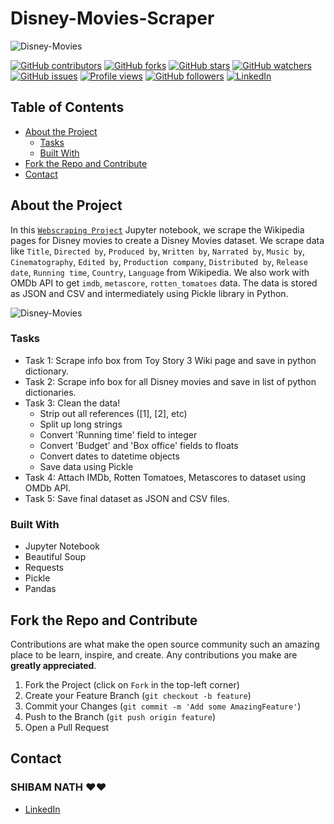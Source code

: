 # Disney-Movies-Scraper

![Disney-Movies](https://media.tenor.com/faReuVSfEocAAAAC/ralph-breaks-the-internet-wreck-it-ralph.gif)

[![GitHub contributors](https://img.shields.io/github/contributors/shibam120302/Disney-Movies-Scraper.svg)](https://GitHub.com/shibam120302/Disney-Movies-Scraper/graphs/contributors/)
[![GitHub forks](https://img.shields.io/github/forks/shibam120302/Disney-Movies-Scraper.svg)](https://GitHub.com/shibam120302/Disney-Movies-Scraper/network/)
[![GitHub stars](https://img.shields.io/github/stars/shibam120302/Disney-Movies-Scraper.svg)](https://GitHub.com/shibam120302/Disney-Movies-Scraper/stargazers/)
[![GitHub watchers](https://img.shields.io/github/watchers/shibam120302/Disney-Movies-Scraper.svg)](https://GitHub.com/shibam120302/Disney-Movies-Scraper/watchers/)
[![GitHub issues](https://img.shields.io/github/issues/shibam120302/Disney-Movies-Scraper.svg)](https://GitHub.com/shibam120302/Disney-Movies-Scraper/issues/)
[![Profile views](https://gpvc.arturio.dev/shibam120302)](https://GitHub.com/shibam120302/)
[![GitHub followers](https://img.shields.io/github/followers/shibam120302.svg)](https://github.com/shibam120302?tab=followers)
[![LinkedIn](https://img.shields.io/badge/-LinkedIn-black.svg?style=flat-square&logo=linkedin&color=545454)](https://www.linkedin.com/in/shibam-nath-0a23a6227/)

## Table of Contents

* [About the Project](#about-the-project)
  * [Tasks](#tasks)
  * [Built With](#built-with)
* [Fork the Repo and Contribute](#Fork-the-Repo-and-Contribute)
* [Contact](#contact)

## About the Project

In this [`Webscraping Project`](https://github.com/shibam120302/Disney-Movies-Scraper) Jupyter notebook, we scrape the Wikipedia pages for Disney movies to create a Disney Movies dataset. We scrape data like `Title`, `Directed by`, `Produced by`, `Written by`, `Narrated by`,  `Music by`, `Cinematography`, `Edited by`, `Production company`, `Distributed by`, `Release date`, `Running time`, `Country`, `Language` from Wikipedia. We also work with OMDb API to get `imdb`, `metascore`, `rotten_tomatoes` data. The data is stored as JSON and CSV and intermediately using Pickle library in Python.

![Disney-Movies](https://i.pinimg.com/originals/ff/a0/9c/ffa09cdd175a0938e6e2c6f98fac3ea4.gif)


### Tasks

* Task 1: Scrape info box from Toy Story 3 Wiki page and save in python dictionary.
* Task 2: Scrape info box for all Disney movies and save in list of python dictionaries.
* Task 3: Clean the data!
  - Strip out all references ([1], [2], etc)
  - Split up long strings
  - Convert 'Running time' field to integer
  - Convert 'Budget' and 'Box office' fields to floats
  - Convert dates to datetime objects
  - Save data using Pickle
* Task 4: Attach IMDb, Rotten Tomatoes, Metascores to dataset using OMDb API.
* Task 5: Save final dataset as JSON and CSV files.

### Built With

* Jupyter Notebook
* Beautiful Soup
* Requests
* Pickle
* Pandas

## Fork the Repo and Contribute

Contributions are what make the open source community such an amazing place to be learn, inspire, and create. Any contributions you make are **greatly appreciated**.

1. Fork the Project (click on `Fork` in the top-left corner)
2. Create your Feature Branch (`git checkout -b feature`)
3. Commit your Changes (`git commit -m 'Add some AmazingFeature'`)
4. Push to the Branch (`git push origin feature`)
5. Open a Pull Request

## Contact

### SHIBAM NATH ❤❤
  * [LinkedIn](https://www.linkedin.com/in/shibam-nath-0a23a6227/)
  
